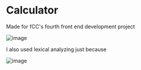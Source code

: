 # Calculator
Made for fCC's fourth front end development project

![image](https://github.com/user-attachments/assets/b29ec984-c78e-4f53-a696-9f6af5f29eec)

I also used lexical analyzing just because

![image](https://github.com/user-attachments/assets/a0c712db-5362-4833-ba57-b87057549c88)
